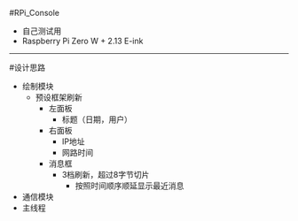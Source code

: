 #RPi_Console
   - 自己测试用
   - Raspberry Pi Zero W + 2.13 E-ink
   ---

#设计思路
   - 绘制模块
     - 预设框架刷新    
       - 左面板
         - 标题（日期，用户）
       - 右面板
         - IP地址
         - 网路时间
        - 消息框
          - 3档刷新，超过8字节切片
            - 按照时间顺序顺延显示最近消息
   - 通信模块
   - 主线程
    
 
